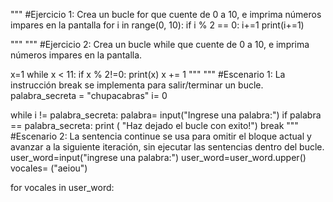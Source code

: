 """
#Ejercicio 1: Crea un bucle for que cuente de 0 a 10, e imprima números impares en la pantalla
for i in range(0, 10):
    if i % 2 == 0:
        i+=1
        print(i+=1)
        
"""
"""
#Ejercicio 2: Crea un bucle while que cuente de 0 a 10, e imprima números impares en la pantalla. 

x=1 
while x < 11:
    if x % 2!=0:
        print(x)
    x += 1
"""
"""
#Escenario 1: La instrucción break se implementa para salir/terminar un bucle.
palabra_secreta = "chupacabras"
i= 0 

while i != palabra_secreta:
    palabra= input("Ingrese una palabra:")
    if palabra == palabra_secreta:
        print ( "Haz dejado el bucle con exito!")
        break
"""
#Escenario 2: La sentencia continue se usa para omitir el bloque actual y avanzar a la siguiente iteración, sin ejecutar las sentencias dentro del bucle.
user_word=input("ingrese una palabra:")
user_word=user_word.upper()
vocales= ("aeiou")

for vocales in user_word:
    
